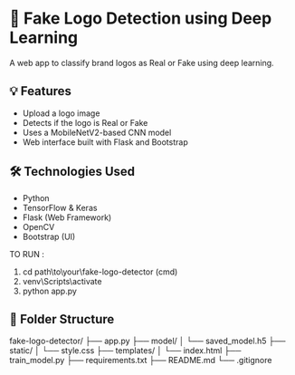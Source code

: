 # 🧠 Fake Logo Detection using Deep Learning

A web app to classify brand logos as Real or Fake using deep learning.

## 💡 Features
- Upload a logo image
- Detects if the logo is Real or Fake
- Uses a MobileNetV2-based CNN model
- Web interface built with Flask and Bootstrap

## 🛠 Technologies Used
- Python
- TensorFlow & Keras
- Flask (Web Framework)
- OpenCV
- Bootstrap (UI)

TO RUN :
1) cd path\to\your\fake-logo-detector (cmd)
2) venv\Scripts\activate
3) python app.py


## 📁 Folder Structure
fake-logo-detector/
├── app.py
├── model/
│ └── saved_model.h5
├── static/
│ └── style.css
├── templates/
│ └── index.html
├── train_model.py
├── requirements.txt
├── README.md
└── .gitignore
